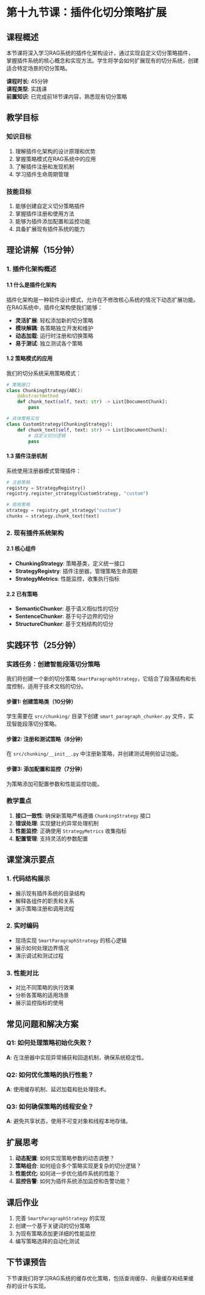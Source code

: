 # 第十九节课：插件化切分策略扩展

## 课程概述

本节课将深入学习RAG系统的插件化架构设计，通过实现自定义切分策略插件，掌握插件系统的核心概念和实现方法。学生将学会如何扩展现有的切分系统，创建适合特定场景的切分策略。

**课程时长**: 45分钟  
**课程类型**: 实践课  
**前置知识**: 已完成前18节课内容，熟悉现有切分策略

## 教学目标

### 知识目标
1. 理解插件化架构的设计原理和优势
2. 掌握策略模式在RAG系统中的应用
3. 了解插件注册和发现机制
4. 学习插件生命周期管理

### 技能目标
1. 能够创建自定义切分策略插件
2. 掌握插件注册和使用方法
3. 能够为插件添加配置和监控功能
4. 具备扩展现有插件系统的能力

## 理论讲解（15分钟）

### 1. 插件化架构概述

#### 1.1 什么是插件化架构
插件化架构是一种软件设计模式，允许在不修改核心系统的情况下动态扩展功能。在RAG系统中，插件化架构使我们能够：

- **灵活扩展**: 轻松添加新的切分策略
- **模块解耦**: 各策略独立开发和维护
- **动态加载**: 运行时注册和切换策略
- **易于测试**: 独立测试各个策略

#### 1.2 策略模式的应用
我们的切分系统采用策略模式：

```python
# 策略接口
class ChunkingStrategy(ABC):
    @abstractmethod
    def chunk_text(self, text: str) -> List[DocumentChunk]:
        pass

# 具体策略实现
class CustomStrategy(ChunkingStrategy):
    def chunk_text(self, text: str) -> List[DocumentChunk]:
        # 自定义切分逻辑
        pass
```

#### 1.3 插件注册机制
系统使用注册器模式管理插件：

```python
# 注册策略
registry = StrategyRegistry()
registry.register_strategy(CustomStrategy, "custom")

# 使用策略
strategy = registry.get_strategy("custom")
chunks = strategy.chunk_text(text)
```

### 2. 现有插件系统架构

#### 2.1 核心组件
- **ChunkingStrategy**: 策略基类，定义统一接口
- **StrategyRegistry**: 插件注册器，管理策略生命周期
- **StrategyMetrics**: 性能监控，收集执行指标

#### 2.2 已有策略
- **SemanticChunker**: 基于语义相似性的切分
- **SentenceChunker**: 基于句子边界的切分
- **StructureChunker**: 基于文档结构的切分

## 实践环节（25分钟）

### 实践任务：创建智能段落切分策略

我们将创建一个新的切分策略 `SmartParagraphStrategy`，它结合了段落结构和长度控制，适用于技术文档的切分。

#### 步骤1: 创建策略类（10分钟）

学生需要在 `src/chunking/` 目录下创建 `smart_paragraph_chunker.py` 文件，实现智能段落切分策略。

#### 步骤2: 注册和测试策略（8分钟）

在 `src/chunking/__init__.py` 中注册新策略，并创建测试用例验证功能。

#### 步骤3: 添加配置和监控（7分钟）

为策略添加可配置参数和性能监控功能。

### 教学重点

1. **接口一致性**: 确保新策略严格遵循 `ChunkingStrategy` 接口
2. **错误处理**: 实现健壮的异常处理机制
3. **性能监控**: 正确使用 `StrategyMetrics` 收集指标
4. **配置管理**: 支持灵活的参数配置

## 课堂演示要点

### 1. 代码结构展示
- 展示现有插件系统的目录结构
- 解释各组件的职责和关系
- 演示策略注册和调用流程

### 2. 实时编码
- 现场实现 `SmartParagraphStrategy` 的核心逻辑
- 展示如何处理边界情况
- 演示调试和测试过程

### 3. 性能对比
- 对比不同策略的执行效果
- 分析各策略的适用场景
- 展示监控指标的使用

## 常见问题和解决方案

### Q1: 如何处理策略初始化失败？
**A**: 在注册器中实现异常捕获和回退机制，确保系统稳定性。

### Q2: 如何优化策略的执行性能？
**A**: 使用缓存机制、延迟加载和批处理技术。

### Q3: 如何确保策略的线程安全？
**A**: 避免共享状态，使用不可变对象和线程本地存储。

## 扩展思考

1. **动态配置**: 如何实现策略参数的动态调整？
2. **策略组合**: 如何组合多个策略实现更复杂的切分逻辑？
3. **性能优化**: 如何进一步优化插件系统的性能？
4. **监控告警**: 如何为插件系统添加监控和告警功能？

## 课后作业

1. 完善 `SmartParagraphStrategy` 的实现
2. 创建一个基于关键词的切分策略
3. 为现有策略添加更详细的性能监控
4. 编写策略选择的自动化测试

## 下节课预告

下节课我们将学习RAG系统的缓存优化策略，包括查询缓存、向量缓存和结果缓存的设计与实现。